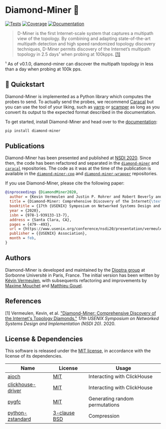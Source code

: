 # Diamond-Miner 💎

[![Tests](https://github.com/dioptra-io/diamond-miner/actions/workflows/tests.yml/badge.svg)](https://github.com/dioptra-io/diamond-miner/actions/workflows/tests.yml)
[![Coverage](https://img.shields.io/codecov/c/github/dioptra-io/diamond-miner?logo=codecov&logoColor=white&token=RKZSQ2CL4J)](https://app.codecov.io/gh/dioptra-io/diamond-miner)
[![Documentation](https://img.shields.io/badge/documentation-online-blue.svg?logo=read-the-docs&logoColor=white)](https://dioptra-io.github.io/diamond-miner/)

> D-Miner is the first Internet-scale system that captures a multipath view of the topology.
> By combining and adapting state-of-the-art multipath detection and high speed randomized topology discovery techniques,
> D-Miner permits discovery of the Internet’s multipath topology in 2.5 days¹ when probing at 100kpps. [[1]](#references)

¹ As of v0.1.0, diamond-miner can discover the multipath topology in less than a day when probing at 100k pps.

## 🚀 Quickstart

Diamond-Miner is implemented as a Python library which computes the probes to send.
To actually send the probes, we recommend [Caracal](https://github.com/dioptra-io/caracal) but you can use the tool of your liking, such as [yarrp](https://github.com/cmand/yarrp) or [scamper](https://www.caida.org/catalog/software/scamper/) as long as you convert its output to the expected format described in the documentation.

To get started, install Diamond-Miner and head over to the [documentation](https://dioptra-io.github.io/diamond-miner/):
```bash
pip install diamond-miner
```

## Publications

Diamond-Miner has been presented and published at [NSDI 2020](https://www.usenix.org/conference/nsdi20/presentation/vermeulen).
Since then, the code has been refactored and separated in the [`diamond-miner`](https://github.com/dioptra-io/diamond-miner) and [`caracal`](https://github.com/dioptra-io/caracal) repositories.
The code as it was at the time of the publication is available in the [`diamond-miner-cpp`](https://github.com/dioptra-io/diamond-miner-cpp) and [`diamond-miner-wrapper`](https://github.com/dioptra-io/diamond-miner-wrapper) repositories.

If you use Diamond-Miner, please cite the following paper:
```bibtex
@inproceedings {DiamondMiner2020,
  author = {Kevin Vermeulen and Justin P. Rohrer and Robert Beverly and Olivier Fourmaux and Timur Friedman},
  title = {Diamond-Miner: Comprehensive Discovery of the Internet{\textquoteright}s Topology Diamonds },
  booktitle = {17th {USENIX} Symposium on Networked Systems Design and Implementation ({NSDI} 20)},
  year = {2020},
  isbn = {978-1-939133-13-7},
  address = {Santa Clara, CA},
  pages = {479--493},
  url = {https://www.usenix.org/conference/nsdi20/presentation/vermeulen},
  publisher = {{USENIX} Association},
  month = feb,
}
```

## Authors

Diamond-Miner is developed and maintained by the [Dioptra group](https://dioptra.io) at Sorbonne Université in Paris, France.
The initial version has been written by [Kévin Vermeulen](https://github.com/kvermeul), with subsequents refactoring and improvements by [Maxime Mouchet](https://github.com/maxmouchet) and [Matthieu Gouel](https://github.com/matthieugouel).

## References

[1] Vermeulen, Kevin, et al. ["Diamond-Miner: Comprehensive Discovery of the Internet's Topology Diamonds."](https://www.usenix.org/system/files/nsdi20-paper-vermeulen.pdf) _17th USENIX Symposium on Networked Systems Design and Implementation (NSDI 20)_. 2020.

## License & Dependencies

This software is released under the [MIT license](/LICENSE), in accordance with the license of its dependencies.

Name                                             | License                                    | Usage
-------------------------------------------------|--------------------------------------------|------
[aioch](https://github.com/mymarilyn/aioch)      | [MIT](https://opensource.org/licenses/MIT) | Interacting with ClickHouse
[clickhouse-driver](https://github.com/mymarilyn/clickhouse-driver)      | [MIT](https://opensource.org/licenses/MIT) | Interacting with ClickHouse
[pygfc](https://github.com/maxmouchet/gfc)       | [MIT](https://opensource.org/licenses/MIT) | Generating random permutations
[python-zstandard](https://github.com/indygreg/python-zstandard) | [3-clause BSD](https://opensource.org/licenses/BSD-3-Clause) | Compression
